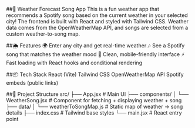 ##🎵 Weather Forecast Song App
This is a fun weather app that recommends a Spotify song based on the current weather in your selected city! The frontend is built with React and styled with Tailwind CSS. Weather data comes from the OpenWeatherMap API, and songs are selected from a custom weather-to-song map.


##🌦️ Features
🌍 Enter any city and get real-time weather
🎶 See a Spotify song that matches the weather mood
📱 Clean, mobile-friendly interface
⚡ Fast loading with React hooks and conditional rendering

##📦 Tech Stack
React (Vite)
Tailwind CSS
OpenWeatherMap API
Spotify embeds (public links)


##🔧 Project Structure
src/
├── App.jsx                  # Main UI
├── components/
│   └── WeatherSong.jsx      # Component for fetching + displaying weather + song
├── data/
│   └── weatherToSongMap.js  # Static map of weather → song details
├── index.css                # Tailwind base styles
└── main.jsx                 # React entry point









